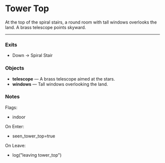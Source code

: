 # Tower Top

At the top of the spiral stairs, a round room with tall windows overlooks the land.
A brass telescope points skyward.

---

### Exits
- Down → Spiral Stair

### Objects
- **telescope** — A brass telescope aimed at the stars.
- **windows** — Tall windows overlooking the land.

### Notes
Flags:
- indoor

On Enter:
- seen_tower_top=true

On Leave:
- log("leaving tower_top")